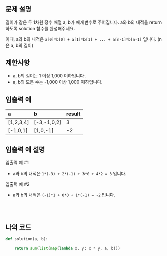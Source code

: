 ## 문제 설명

길이가 같은 두 1차원 정수 배열 a, b가 매개변수로 주어집니다. a와 b의 내적을 return 하도록 solution 함수를 완성해주세요.

이때, a와 b의 내적은 `a[0]*b[0] + a[1]*b[1] + ... + a[n-1]*b[n-1]` 입니다. (n은 a, b의 길이)

## 제한사항

* a, b의 길이는 1 이상 1,000 이하입니다.
* a, b의 모든 수는 -1,000 이상 1,000 이하입니다.

## 입출력 예

|a|b|result|
|:------|:---|:---|
|[1,2,3,4]|[-3,-1,0,2]|3|
|[-1,0,1]|[1,0,-1]|-2|


## 입출력 예 설명

입출력 예 #1

* a와 b의 내적은 `1*(-3) + 2*(-1) + 3*0 + 4*2 = 3` 입니다.

입출력 예 #2

* a와 b의 내적은 `(-1)*1 + 0*0 + 1*(-1) = -2` 입니다.


<br/>
<br/>

## 나의 코드

```py
def solution(a, b):
    
    return sum(list(map(lambda x, y: x * y, a, b)))
```

